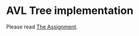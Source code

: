 # AVL Tree implementation
Please read [The Assignment](https://github.com/EyalGrinberg/AVLTree-project/blob/main/proj1%20-%202021a.pdf).
